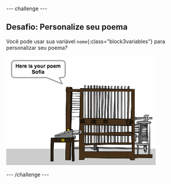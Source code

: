 \--- challenge \---

## Desafio: Personalize seu poema

Você pode usar sua variável `nome`{:class="block3variables"} para personalizar seu poema?

![screenshot](images/poetry-name-comp.png)

\--- /challenge \---